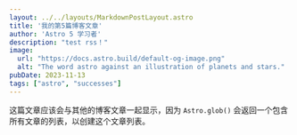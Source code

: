 ```yaml
---
layout: ../../layouts/MarkdownPostLayout.astro
title: '我的第5篇博客文章'
author: 'Astro 5 学习者'
description: "test rss！"
image:
  url: "https://docs.astro.build/default-og-image.png"
  alt: "The word astro against an illustration of planets and stars."
pubDate: 2023-11-13
tags: ["astro", "successes"]
---
```

这篇文章应该会与其他的博客文章一起显示，因为 `Astro.glob()` 会返回一个包含所有文章的列表，以创建这个文章列表。